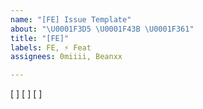 ```yaml
---
name: "[FE] Issue Template"
about: "\U0001F3D5 \U0001F43B \U0001F361"
title: "[FE]"
labels: FE, ⚡️ Feat
assignees: 0miiii, Beanxx

---
```


[ ] 
[ ] 
[ ]
